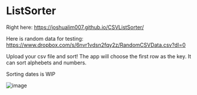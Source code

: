 # ListSorter

Right here: https://joshualim007.github.io/CSVListSorter/

Here is random data for testing: https://www.dropbox.com/s/6nvr1vdsn2fqy2z/RandomCSVData.csv?dl=0

Upload your csv file and sort!
The app will choose the first row as the key.
It can sort alphebets and numbers.

Sorting dates is WIP

![image](https://i.imgur.com/2kB4hVD.png)
